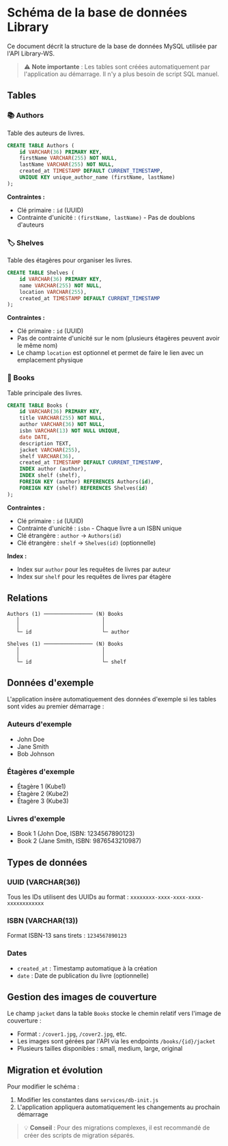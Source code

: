 # Schéma de la base de données Library

Ce document décrit la structure de la base de données MySQL utilisée par l'API Library-WS.

> ⚠️ **Note importante** : Les tables sont créées automatiquement par l'application au démarrage. Il n'y a plus besoin de script SQL manuel.

## Tables

### 📚 Authors

Table des auteurs de livres.

```sql
CREATE TABLE Authors (
    id VARCHAR(36) PRIMARY KEY,
    firstName VARCHAR(255) NOT NULL,
    lastName VARCHAR(255) NOT NULL,
    created_at TIMESTAMP DEFAULT CURRENT_TIMESTAMP,
    UNIQUE KEY unique_author_name (firstName, lastName)
);
```

**Contraintes :**

- Clé primaire : `id` (UUID)
- Contrainte d'unicité : `(firstName, lastName)` - Pas de doublons d'auteurs

### 🏷️ Shelves

Table des étagères pour organiser les livres.

```sql
CREATE TABLE Shelves (
    id VARCHAR(36) PRIMARY KEY,
    name VARCHAR(255) NOT NULL,
    location VARCHAR(255),
    created_at TIMESTAMP DEFAULT CURRENT_TIMESTAMP
);
```

**Contraintes :**

- Clé primaire : `id` (UUID)
- Pas de contrainte d'unicité sur le nom (plusieurs étagères peuvent avoir le même nom)
- Le champ `location` est optionnel et permet de faire le lien avec un emplacement physique

### 📖 Books

Table principale des livres.

```sql
CREATE TABLE Books (
    id VARCHAR(36) PRIMARY KEY,
    title VARCHAR(255) NOT NULL,
    author VARCHAR(36) NOT NULL,
    isbn VARCHAR(13) NOT NULL UNIQUE,
    date DATE,
    description TEXT,
    jacket VARCHAR(255),
    shelf VARCHAR(36),
    created_at TIMESTAMP DEFAULT CURRENT_TIMESTAMP,
    INDEX author (author),
    INDEX shelf (shelf),
    FOREIGN KEY (author) REFERENCES Authors(id),
    FOREIGN KEY (shelf) REFERENCES Shelves(id)
);
```

**Contraintes :**

- Clé primaire : `id` (UUID)
- Contrainte d'unicité : `isbn` - Chaque livre a un ISBN unique
- Clé étrangère : `author` → `Authors(id)`
- Clé étrangère : `shelf` → `Shelves(id)` (optionnelle)

**Index :**

- Index sur `author` pour les requêtes de livres par auteur
- Index sur `shelf` pour les requêtes de livres par étagère

## Relations

```
Authors (1) ──────────────── (N) Books
   │                           │
   │                           │
   └─ id                       └─ author

Shelves (1) ──────────────── (N) Books
   │                           │
   │                           │
   └─ id                       └─ shelf
```

## Données d'exemple

L'application insère automatiquement des données d'exemple si les tables sont vides au premier démarrage :

### Auteurs d'exemple

- John Doe
- Jane Smith
- Bob Johnson

### Étagères d'exemple

- Étagère 1 (Kube1)
- Étagère 2 (Kube2)
- Étagère 3 (Kube3)

### Livres d'exemple

- Book 1 (John Doe, ISBN: 1234567890123)
- Book 2 (Jane Smith, ISBN: 9876543210987)

## Types de données

### UUID (VARCHAR(36))

Tous les IDs utilisent des UUIDs au format : `xxxxxxxx-xxxx-xxxx-xxxx-xxxxxxxxxxxx`

### ISBN (VARCHAR(13))

Format ISBN-13 sans tirets : `1234567890123`

### Dates

- `created_at` : Timestamp automatique à la création
- `date` : Date de publication du livre (optionnelle)

## Gestion des images de couverture

Le champ `jacket` dans la table `Books` stocke le chemin relatif vers l'image de couverture :

- Format : `/cover1.jpg`, `/cover2.jpg`, etc.
- Les images sont gérées par l'API via les endpoints `/books/{id}/jacket`
- Plusieurs tailles disponibles : small, medium, large, original

## Migration et évolution

Pour modifier le schéma :

1. Modifier les constantes dans `services/db-init.js`
2. L'application appliquera automatiquement les changements au prochain démarrage

> 💡 **Conseil** : Pour des migrations complexes, il est recommandé de créer des scripts de migration séparés.
